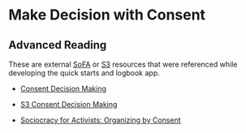 # Make Decision with Consent

## Advanced Reading

These are external [SoFA](/glossary/#sofa) or [S3](/glossary/#s3) resources that were referenced while developing the quick starts and logbook app.

* [Consent Decision Making](https://www.sociocracyforall.org/consent-decision-making/)

* [S3 Consent Decision Making](https://patterns.sociocracy30.org/consent-decision-making.html)


* [Sociocracy for Activists: Organizing by Consent](https://www.sociocracyforall.org/sociocracy-for-activists-organizing-by-consent/)

